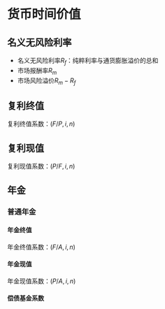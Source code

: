 # 货币时间价值

## 名义无风险利率

- 名义无风险利率$R_f$：纯粹利率与通货膨胀溢价的总和
- 市场报酬率$R_m$
- 市场风险溢价$R_m-R_f$

## 复利终值

复利终值系数：$(F/P, i, n)$

## 复利现值

复利现值系数：$(P/F, i, n)$

## 年金

### 普通年金

#### 年金终值

年金终值系数：$(F/A, i, n)$

#### 年金现值

年金现值系数：$(P/A, i, n)$

#### 偿债基金系数